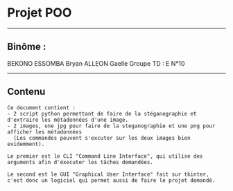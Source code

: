 # Projet POO
***
## Binôme :
BEKONO ESSOMBA Bryan
ALLEON Gaelle
Groupe TD : E
N°10
***

## Contenu
```
Ce document contient :
- 2 script python permettant de faire de la stéganographie et d'extraire les métadonnées d'une image.
- 2 images, une jpg pour faire de la steganographie et une png pour afficher les métadonnées 
  (Les commandes peuvent s'excuter sur les deux images bien evidemment).

Le premier est le CLI "Command Line Interface", qui utilise des arguments afin d'éxecuter les tâches demandées.

Le second est le GUI "Graphical User Interface" fait sur tkinter, c'est donc un logiciel qui permet aussi de faire le projet demandé.
```

